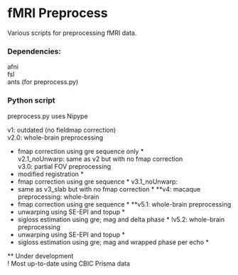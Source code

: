 # fMRI Preprocess

Various scripts for preprocessing fMRI data.

### Dependencies:
afni\
fsl\
ants (for preprocess.py)

### Python script
preprocess.py uses Nipype

v1: outdated (no fieldmap correction)  
v2.0: whole-brain preprocessing  
  * fmap correction using gre sequence only  *   
v2.1_noUnwarp: same as v2 but with no fmap correction  
v3.0: partial FOV preprocessing  
  * modified registration  *   
  * fmap correction using gre sequence  *
v3.1_noUnwarp:
  * same as v3_slab but with no fmap correction  *
**v4: macaque preprocessing: whole-brain
  * fmap correction using gre sequence  *
**v5.1: whole-brain preprocessing  
  * unwarping using SE-EPI and topup  *
  * sigloss estimation using gre; mag and delta phase  *
!v5.2: whole-brain preprocessing
  * unwarping using SE-EPI and topup  *
  * sigloss estimation using gre; mag and wrapped phase per echo  * 

** Under development  
! Most up-to-date using CBIC Prisma data  
